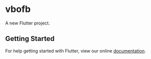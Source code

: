 # vbofb

A new Flutter project.

## Getting Started

For help getting started with Flutter, view our online
[documentation](https://flutter.io/).
